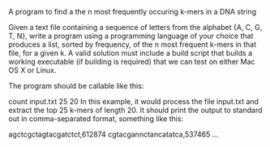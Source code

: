 A program to find a the n most frequently occuring k-mers in a DNA string

Given a text file containing a sequence of letters from the alphabet {A, C, G, T, N}, write a program using a programming language of your choice that produces a list, sorted by frequency, of the n most frequent k-mers in that file, for a given k. A valid solution must include a build script that builds a working executable (if building is required) that we can test on either Mac OS X or Linux.

The program should be callable like this:

count input.txt 25 20
In this example, it would process the file input.txt and extract the top 25 k-mers of length 20. It should print the output to standard out in comma-separated format, something like this:

agctcgctagtacgatctct,612874
cgtacgannctancatatca,537465
...
